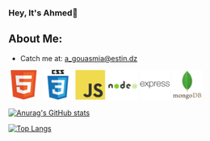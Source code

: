 ### Hey, It's Ahmed👋
## About Me:

- Catch me at: a_gouasmia@estin.dz
<div>
  <img src="https://github.com/devicons/devicon/blob/master/icons/html5/html5-original.svg" title="Java" alt="Java" width="60" height="60"/>&nbsp;
   <img src="https://github.com/devicons/devicon/blob/master/icons/css3/css3-original-wordmark.svg" title="android" width="60" height="60"/>
   <img src="https://github.com/devicons/devicon/blob/master/icons/javascript/javascript-original.svg" title="c" width="60" height="60"/>
   <img src="https://github.com/devicons/devicon/blob/master/icons/nodejs/nodejs-original-wordmark.svg" title="figma" width="60" height="60"/>
   <img src="https://github.com/devicons/devicon/blob/master/icons/express/express-original-wordmark.svg" title="firebase" width="60" height="60"/>
   <img src="https://github.com/devicons/devicon/blob/master/icons/mongodb/mongodb-original-wordmark.svg" title="github" width="60" height="60"/>
</div>

[![Anurag's GitHub stats](https://github-readme-stats.vercel.app/api?username=SilverBullet19&theme=dark)](https://github.com/anuraghazra/github-readme-stats)

[![Top Langs](https://github-readme-stats.vercel.app/api/top-langs/?username=SilverBullet19&theme=dark)](https://github.com/anuraghazra/github-readme-stats)
